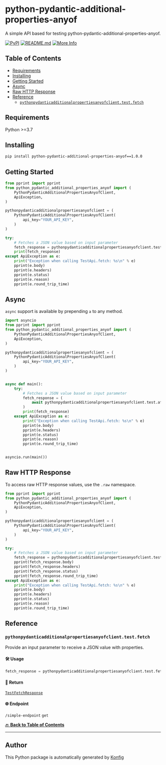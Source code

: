 # python-pydantic-additional-properties-anyof<a id="python-pydantic-additional-properties-anyof"></a>

A simple API based for testing python-pydantic-additional-properties-anyof.


[![PyPI](https://img.shields.io/badge/PyPI-v1.0.0-blue)](https://pypi.org/project/python-pydantic-additional-properties-anyof/1.0.0)
[![README.md](https://img.shields.io/badge/README-Click%20Here-green)](https://github.com/konfig-dev/konfig/tree/main/python#readme)
[![More Info](https://img.shields.io/badge/More%20Info-Click%20Here-orange)](http://example.com/support)

## Table of Contents<a id="table-of-contents"></a>

<!-- toc -->

- [Requirements](#requirements)
- [Installing](#installing)
- [Getting Started](#getting-started)
- [Async](#async)
- [Raw HTTP Response](#raw-http-response)
- [Reference](#reference)
  * [`pythonpydanticadditionalpropertiesanyofclient.test.fetch`](#pythonpydanticadditionalpropertiesanyofclienttestfetch)

<!-- tocstop -->

## Requirements<a id="requirements"></a>

Python >=3.7

## Installing<a id="installing"></a>

```sh
pip install python-pydantic-additional-properties-anyof==1.0.0
```

## Getting Started<a id="getting-started"></a>

```python
from pprint import pprint
from python_pydantic_additional_properties_anyof import (
    PythonPydanticAdditionalPropertiesAnyofClient,
    ApiException,
)

pythonpydanticadditionalpropertiesanyofclient = (
    PythonPydanticAdditionalPropertiesAnyofClient(
        api_key="YOUR_API_KEY",
    )
)

try:
    # Fetches a JSON value based on input parameter
    fetch_response = pythonpydanticadditionalpropertiesanyofclient.test.fetch()
    print(fetch_response)
except ApiException as e:
    print("Exception when calling TestApi.fetch: %s\n" % e)
    pprint(e.body)
    pprint(e.headers)
    pprint(e.status)
    pprint(e.reason)
    pprint(e.round_trip_time)
```

## Async<a id="async"></a>

`async` support is available by prepending `a` to any method.

```python
import asyncio
from pprint import pprint
from python_pydantic_additional_properties_anyof import (
    PythonPydanticAdditionalPropertiesAnyofClient,
    ApiException,
)

pythonpydanticadditionalpropertiesanyofclient = (
    PythonPydanticAdditionalPropertiesAnyofClient(
        api_key="YOUR_API_KEY",
    )
)


async def main():
    try:
        # Fetches a JSON value based on input parameter
        fetch_response = (
            await pythonpydanticadditionalpropertiesanyofclient.test.afetch()
        )
        print(fetch_response)
    except ApiException as e:
        print("Exception when calling TestApi.fetch: %s\n" % e)
        pprint(e.body)
        pprint(e.headers)
        pprint(e.status)
        pprint(e.reason)
        pprint(e.round_trip_time)


asyncio.run(main())
```

## Raw HTTP Response<a id="raw-http-response"></a>

To access raw HTTP response values, use the `.raw` namespace.

```python
from pprint import pprint
from python_pydantic_additional_properties_anyof import (
    PythonPydanticAdditionalPropertiesAnyofClient,
    ApiException,
)

pythonpydanticadditionalpropertiesanyofclient = (
    PythonPydanticAdditionalPropertiesAnyofClient(
        api_key="YOUR_API_KEY",
    )
)

try:
    # Fetches a JSON value based on input parameter
    fetch_response = pythonpydanticadditionalpropertiesanyofclient.test.raw.fetch()
    pprint(fetch_response.body)
    pprint(fetch_response.headers)
    pprint(fetch_response.status)
    pprint(fetch_response.round_trip_time)
except ApiException as e:
    print("Exception when calling TestApi.fetch: %s\n" % e)
    pprint(e.body)
    pprint(e.headers)
    pprint(e.status)
    pprint(e.reason)
    pprint(e.round_trip_time)
```


## Reference<a id="reference"></a>
### `pythonpydanticadditionalpropertiesanyofclient.test.fetch`<a id="pythonpydanticadditionalpropertiesanyofclienttestfetch"></a>

Provide an input parameter to receive a JSON value with properties.

#### 🛠️ Usage<a id="🛠️-usage"></a>

```python
fetch_response = pythonpydanticadditionalpropertiesanyofclient.test.fetch()
```

#### 🔄 Return<a id="🔄-return"></a>

[`TestFetchResponse`](./python_pydantic_additional_properties_anyof/pydantic/test_fetch_response.py)

#### 🌐 Endpoint<a id="🌐-endpoint"></a>

`/simple-endpoint` `get`

[🔙 **Back to Table of Contents**](#table-of-contents)

---


## Author<a id="author"></a>
This Python package is automatically generated by [Konfig](https://konfigthis.com)
